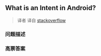 ## What is an Intent in Android?

> 译者 译自 [stackoverflow](http://stackoverflow.com/questions/6578051/what-is-an-intent-in-android) 

### 问题描述 

### 高票答案 

